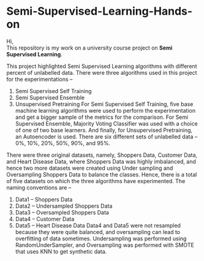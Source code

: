 # Semi-Supervised-Learning-Hands-on

Hi,<br>
This repository is my work on a university course project on __Semi Supervised Learning__.<br>

This project highlighted Semi Supervised Learning algorithms with different percent of unlabelled data. There were three algorithms used in this project for the experimentations –
1. Semi Supervised Self Training
2. Semi Supervised Ensemble
3. Unsupervised Pretraining
For Semi Supervised Self Training, five base machine learning algorithms were used to perform the experimentation and get a bigger sample of the metrics for the comparison. For Semi Supervised Ensemble, Majority Voting Classifier was used with a choice of one of two base learners. And finally, for Unsupervised Pretraining, an Autoencoder is used.
There are six different sets of unlabelled data – 0%, 10%, 20%, 50%, 90%, and 95%.<br>

There were three original datasets, namely, Shoppers Data, Customer Data, and Heart Disease Data, where Shoppers Data was highly imbalanced, and hence two more datasets were created using Under sampling and Oversampling Shoppers Data to balance the classes. Hence, there is a total of five datasets on which the three algorithms have experimented. The naming conventions are –
1. Data1 – Shoppers Data
2. Data2 – Undersampled Shoppers Data
3. Data3 – Oversampled Shoppers Data
4. Data4 – Customer Data
5. Data5 – Heart Disease Data
Data4 and Data5 were not resampled because they were quite balanced, and oversampling can lead to overfitting of data sometimes.
Undersampling was performed using RandomUnderSampler, and Oversampling was performed with SMOTE that uses KNN to get synthetic data.


